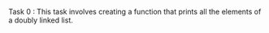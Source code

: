 Task 0 : This task involves creating a function that prints all the elements of a doubly linked list.
